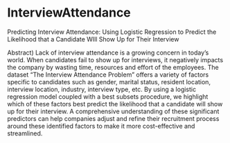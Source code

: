 # InterviewAttendance
Predicting Interview Attendance: Using Logistic Regression to Predict the Likelihood that a Candidate WIll Show Up for Their Interview

Abstract)
Lack of interview attendance is a growing concern in today’s world. When candidates fail to show up for interviews, it negatively impacts the company by wasting time, resources and effort of the employees. The dataset “The Interview Attendance Problem” offers a variety of factors specific to candidates such as gender, marital status, resident location, interview location, industry, interview type, etc. ​By using a logistic regression model coupled with a best subsets procedure, we highlight which of these factors best predict the likelihood that a candidate will show up for their interview. A comprehensive understanding of these significant predictors can help companies adjust and refine their recruitment process around these identified factors to make it more cost-effective and streamlined.
